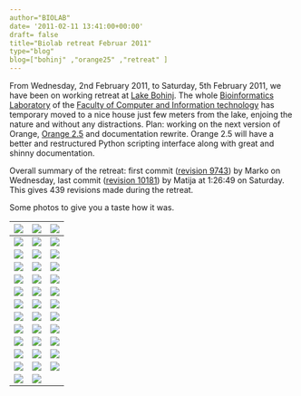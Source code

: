 ```yaml
---
author="BIOLAB"
date= '2011-02-11 13:41:00+00:00'
draft= false
title="Biolab retreat Februar 2011"
type="blog"
blog=["bohinj" ,"orange25" ,"retreat" ]
---
```


From Wednesday, 2nd February 2011, to Saturday, 5th February 2011, we have been on working retreat at [Lake Bohinj](http://en.wikipedia.org/wiki/Lake_Bohinj). The whole [Bioinformatics Laboratory](http://www.biolab.si/) of the [Faculty of Computer and Information technology](http://www.fri.uni-lj.si/) has temporary moved to a nice house just few meters from the lake, enjoing the nature and without any distractions. Plan: working on the next version of Orange, [Orange 2.5](http://orange.biolab.si/trac/intertrac/wiki%3AOrange25) and documentation rewrite. Orange 2.5 will have a better and restructured Python scripting interface along with great and shinny documentation.

Overall summary of the retreat: first commit ([revision 9743](http://orange.biolab.si/trac/intertrac/changeset%3A9743)) by Marko on Wednesday, last commit ([revision 10181](http://orange.biolab.si/trac/intertrac/changeset%3A10181)) by Matija at 1:26:49 on Saturday. This gives 439 revisions made during the retreat.

Some photos to give you a taste how it was.


|![](/images/2011/06/24/img_0292_1.jpg__160x160_q95_crop-True_upscale-False.jpg) | ![](/images/2011/06/24/img_0293_1.jpg__160x160_q95_crop-True_upscale-False.jpg) | ![](/images/2011/06/24/img_0360_1.jpg__160x160_q95_crop-True_upscale-False.jpg)|
|---------------------------------------------------------------------------------|---------------------------------------------------------------------------------|---------------------------------------------------------------------------------|
| ![](/images/2011/06/24/img_0364_1.jpg__160x160_q95_crop-True_upscale-False.jpg) | ![](/images/2011/06/24/img_0373_1.jpg__160x160_q95_crop-True_upscale-False.jpg) | ![](/images/2011/06/24/img_0325_1.jpg__160x160_q95_crop-True_upscale-False.jpg) |
| ![](/images/2011/06/24/img_0327_1.jpg__160x160_q95_crop-True_upscale-False.jpg) | ![](/images/2011/06/24/img_0303_1.jpg__160x160_q95_crop-True_upscale-False.jpg)| ![](/images/2011/06/24/img_0304_1.jpg__160x160_q95_crop-True_upscale-False.jpg)|
| ![](/images/2011/06/24/img_0306_1.jpg__160x160_q95_crop-True_upscale-False.jpg) | ![](/images/2011/06/24/img_0322_1.jpg__160x160_q95_crop-True_upscale-False.jpg) | ![](/images/2011/06/24/img_0324_1.jpg__160x160_q95_crop-True_upscale-False.jpg)|
| ![](/images/2011/06/24/img_0338_1.jpg__160x160_q95_crop-True_upscale-False.jpg) | ![](/images/2011/06/24/img_0346_1.jpg__160x160_q95_crop-True_upscale-False.jpg) | ![](/images/2011/06/24/img_0350_1.jpg__160x160_q95_crop-True_upscale-False.jpg)|
| ![](/images/2011/06/24/img_0359_1.jpg__160x160_q95_crop-True_upscale-False.jpg) | ![](/images/2011/06/24/img_0374_1.jpg__160x160_q95_crop-True_upscale-False.jpg) | ![](/images/2011/06/24/img_0375_1.jpg__160x160_q95_crop-True_upscale-False.jpg)|
| ![](/images/2011/06/24/img_0379_1.jpg__160x160_q95_crop-True_upscale-False.jpg) | ![](/images/2011/06/24/img_0381_1.jpg__160x160_q95_crop-True_upscale-False.jpg) | ![](/images/2011/06/24/img_0382_1.jpg__160x160_q95_crop-True_upscale-False.jpg)|
| ![](/images/2011/06/24/img_0383_1.jpg__160x160_q95_crop-True_upscale-False.jpg) | ![](/images/2011/06/24/img_0384_1.jpg__160x160_q95_crop-True_upscale-False.jpg) | ![](/images/2011/06/24/img_0294_1.jpg__160x160_q95_crop-True_upscale-False.jpg)|
| ![](/images/2011/06/24/img_0295_1.jpg__160x160_q95_crop-True_upscale-False.jpg) | ![](/images/2011/06/24/img_0297_1.jpg__160x160_q95_crop-True_upscale-False.jpg) | ![](/images/2011/06/24/img_0388_1.jpg__160x160_q95_crop-True_upscale-False.jpg)|
| ![](/images/2011/06/24/img_0392_1.jpg__160x160_q95_crop-True_upscale-False.jpg) | ![](/images/2011/06/24/img_0394_1.jpg__160x160_q95_crop-True_upscale-False.jpg) | ![](/images/2011/06/24/img_0396_1.jpg__160x160_q95_crop-True_upscale-False.jpg)|
| ![](/images/2011/06/24/img_0400_1.jpg__160x160_q95_crop-True_upscale-False.jpg) | ![](/images/2011/06/24/img_0273_1.jpg__160x160_q95_crop-True_upscale-False.jpg) | ![](/images/2011/06/24/img_0285_1.jpg__160x160_q95_crop-True_upscale-False.jpg)|
| ![](/images/2011/06/24/img_0277_1.jpg__160x160_q95_crop-True_upscale-False.jpg) | ![](/images/2011/06/24/img_0281_1.jpg__160x160_q95_crop-True_upscale-False.jpg) | ![](/images/2011/06/24/img_0284_1.jpg__160x160_q95_crop-True_upscale-False.jpg)|
| ![](/images/2011/06/24/img_0290_1.jpg__160x160_q95_crop-True_upscale-False.jpg) | ![](/images/2011/06/24/img_0291_1.jpg__160x160_q95_crop-True_upscale-False.jpg)
